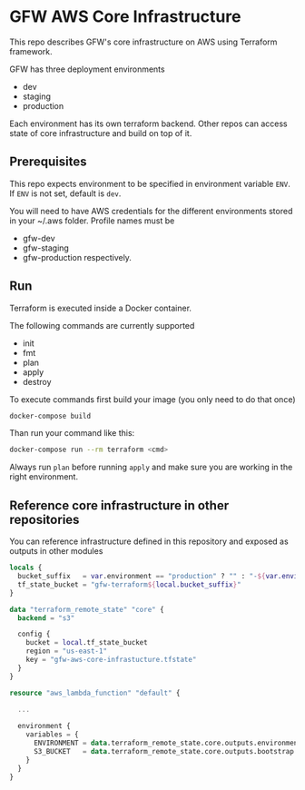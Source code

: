 # GFW AWS Core Infrastructure

This repo describes GFW's core infrastructure on AWS using Terraform framework.

GFW has three deployment environments
- dev
- staging
- production

Each environment has its own terraform backend.
Other repos can access state of core infrastructure and build on top of it.

## Prerequisites

This repo expects environment to be specified in environment variable `ENV`. If `ENV` is not set, default is `dev`.

You will need to have AWS credentials for the different environments stored in your ~/.aws folder.
Profile names must be
- gfw-dev
- gfw-staging
- gfw-production
respectively. 


## Run

Terraform is executed inside a Docker container.

The following commands are currently supported
- init
- fmt
- plan
- apply
- destroy

To execute commands first build your image (you only need to do that once)

```bash
docker-compose build
```
Than run your command like this:

```bash
docker-compose run --rm terraform <cmd>
```

Always run `plan` before running `apply` and make sure you are working in the right environment.

## Reference core infrastructure in other repositories

You can reference infrastructure defined in this repository and exposed as outputs in other modules

```terraform
locals {
  bucket_suffix   = var.environment == "production" ? "" : "-${var.environment}"
  tf_state_bucket = "gfw-terraform${local.bucket_suffix}"
}

data "terraform_remote_state" "core" {
  backend = "s3"

  config {
    bucket = local.tf_state_bucket
    region = "us-east-1"
    key = "gfw-aws-core-infrastucture.tfstate"
  }
}

resource "aws_lambda_function" "default" {
  
  ...

  environment {
    variables = {
      ENVIRONMENT = data.terraform_remote_state.core.outputs.environment
      S3_BUCKET   = data.terraform_remote_state.core.outputs.bootstrap.state_bucket
    }
  }
}
```
